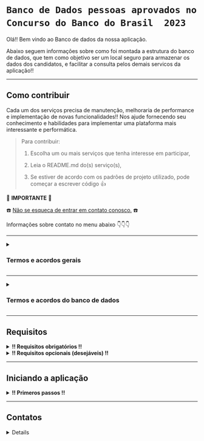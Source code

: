 
# `Banco de Dados pessoas aprovados no Concurso do Banco do Brasil  2023`

Olá!! Bem vindo ao Banco de dados da nossa aplicação.

Abaixo seguem informações sobre como foi montada a estrutura do banco de dados, que tem como objetivo ser um local seguro para armazenar os dados dos candidatos, e facilitar a consulta pelos demais servicos da aplicação!!

<hr>

## Como contribuir ##
Cada um dos serviços precisa de manutenção, melhoraria de performance e implementação de novas funcionalidades!!
Nos ajude fornecendo seu conhecimento e habilidades para implementar uma plataforma mais interessante e performática.

  > Para contribuir:
  >
  > 1. Escolha um ou mais serviços que tenha interesse em participar,
  >
  > 2. Leia o README.md do(s) serviço(s),
  >  
  > 3. Se estiver de acordo com os padrões de projeto utilizado, pode começar a escrever código :thumbsup:

:loudspeaker: **IMPORTANTE** :loudspeaker:

:telephone: [Não se esqueca de entrar em contato conosco.](#contatos) :telephone:

Informações sobre contato no menu abaixo :point_down::point_down::point_down:

<hr>

<details>

  <summary>
    <strong>
      <h3>
        Termos e acordos gerais
      </h3>
    </strong>
  </summary>

Aos interessados em particiar do projeto, segue abaixo as recomendações e regras a serem seguidas para os contribuidores.
  - Cada serviço tem suas regras e recomendações específicas, consulte o README.md de cada serviço para mais detalhes.
  - Padrões de projeto devem ser seguidos, a fim de se evitar conflitos.
  - Para todos os serviços utilizamos a estrutura de [Git](https://blog.rocketseat.com.br/iniciando-com-git-github/) e [Git Flow](https://medium.com/trainingcenter/utilizando-o-fluxo-git-flow-e63d5e0d5e04).
  - Todos os serviços se integram através de containers [docker](https://www.docker.com/) - para mais informações sobre containers [docker / docker compose / docker-cli](https://docs.docker.com/get-started/overview/) consulte a documentação.
  - Aprovação e merge de cada pull requests deve ter aprovação de pelo menos 1 (um) outro colaborador.

</details>

<hr>

<details>

  <summary>
    <strong>
      <h3>
        Termos e acordos do banco de dados
      </h3>
    </strong>
  </summary>

O banco utilizado para o projeto escolhido foi o **Postgres**.
Especificações do banco de dados:
  - Relacional,
  - Primeira letra de cada tabela maiúscula
  - [Snake case](https://en.wikipedia.org/wiki/Snake_case),
  - Todos os nomes das entidades, colunas, tabelas devem estar em inglês
  - 3FN - (3ª forma normal), para mais informações sobre normalização de tabelas acesse [esse link](https://learn.microsoft.com/pt-br/office/troubleshoot/access/database-normalization-description)

#### Qualquer alteração da modelagem do banco de dados deverá seguir as especificações acima mencionadas. ####
  

## Estrutura ##
O Banco está normalizado até a 3ª forma normal (3FN).
A entidades existentes no banco são:
  - Usuários (todos os aprovados no certame)
  - ranking global (classificação de todos os usuários)
  - ranking PCD (classificação exclusiva dos usuários PCD - Pessoa Com Deficiência)
  - ranking PPP (classificação exclusiva dos usuários PPP - Pessoa Preta ou Parda)
  - Status do usuário (ultimo status do usuário na lista de convocação)
  - Lotação (departamente e localidade do usuário convocado)
  - Turma (turma de ingresso do usuário para treinamento)
  - Cidades (cidades disponíveis para lotação do usuário convocado)
  - Departamento (departamentos disponíveis para lotação do usuário convocado)

  Segue abaixo um diagrama de entidade e relacionamento:

  ![diagrama de entidade e relacionamento](./images/diagrama-de-entidade-e-relacionamento.png)
  
</details>

<hr>

## Requisitos ##

<details>

  <summary>
    <strong>
      !! Requisitos obrigatórios !!
    </strong>
  </summary>

  1. Docker :red_circle::

       - Para verificar a instalação do `docker` execute no terminal:
    
             $ docker --version

         caso o retorno seja algo como:

             $ docker: command not found

         siga pra este [link - Instalação do Docker Engine -](https://docs.docker.com/engine/install/) para realizar a instalação do Docker.

</details>

<details>
  <summary>
    <strong>
      !! Requisitos opcionais (desejáveis) !!
    </strong>
  </summary>

  1. Node.js :green_circle::
     
      - Para verificar a instalação do `node` execute no terminal:
        
            $ node --version

        caso o retorno seja algo como:

             $ Command 'node' not found, but can be installed with:
             $ sudo apt install nodejs

        siga pra este [link - Inslação do Node através do NVM -](https://github.com/nvm-sh/nvm#installing-and-updating) para realizar a instalação do node.js.
      

  2. Python versão 3 ou superior :green_circle::

       - Para verificar a instalção do `Python` execute no terminal:
    
             $ python3 --version

         caso o retorno seja algo como:

             $ command not found: python

         siga para esse [link - Instalação do python -](https://wiki.python.org/moin/BeginnersGuide/Download) para realizar a instalação do python 3 ou superior.
  
</details>

<hr>

## Iniciando a aplicação ##

<details>

   <summary>
     <strong>
       ‼ Primeros passos !!
     </strong>
   </summary>


   1. Clone o repositório

      - Use o comando:
        - `git clone <url do repositório>`
      - Entre na pasta do repositório que você acabou de clonar:
        - `cd <nome do repositório>`
      - Entre na pasta do banco de dados:
        - `cd database` 

   
  2. Crie um arquvivo `.env`:
   
      - User o comando abaixo para criar uma arquivo para definir as variáveis de ambiente:

            $ touch .env
    
      - Abra o arquivo `.env` no editor de códido de sua preferência e defina as seguintes variáveis de ambiente:
    
            1.  PORT_DB=defina_uma_porta
            2.  POSTGRES_USER=defina_um_usuário
            3.  POSTGRES_PASSWORD=defina_uma_senha
            4.  POSTGRES_DB=defina_o_nome_do_db
        

      - caso não tenha familiaridae com alguma das variáveis de ambiente citadas acima consulte:
          - [PostgresSQL](https://www.postgresql.org/docs/16/tutorial.html) ou [docker-postgres](https://hub.docker.com/_/postgres)
       
  3. Inicie o conatainer do banco de dados com o Docker:

       - User os comandos:
         
             $ docker build .
             $ docker run --name db --env-file .env -p 5432:5432 -v ./database:/docker-entrypoint-initdb.d/ -d database

  4. Após todo o processamento, e esperado que o banco de dados esteja operacional.
     - Para verificar o funcionando inicie alguma aplicação para acesso a banco. Ex.: [Dbeaver](https://dbeaver.io/download/), [pgAdmin](https://www.pgadmin.org/)
     - Caso queria acessar via terminal use os comandos:

           $ docker exec -i -t db sh
           $ psql -U $POSTGRES_USER -d $POSTGRES_DB -h localhost -p 5432 -W

</details>

<hr>

## Contatos ##

<details>
  
### **Envie** uma mensagem para os nossos colaboradores. ###
>  Tire dúvidas!
>
> Proponha mudanças!
>
> Informe que tem interesse em colaborar, e em que parte pode ajudar!
>
> De feedback sobre as implementações!
>
> Nos ajude a fazer essa aplicação algo INCRÍVEL! :star_struck:

Colaboradores :busts_in_silhouette: :

  -  Felipe
      - ![image](https://img.shields.io/badge/Gmail-D14836?style=for-the-badge&logo=gmail&logoColor=white) :: felipe.raindo+dev@gmail.com
        
      - ![image](https://img.shields.io/badge/GitHub-100000?style=for-the-badge&logo=github&logoColor=white) :: @feliperaindo
        
      - ![image](https://img.shields.io/badge/LinkedIn-0077B5?style=for-the-badge&logo=linkedin&logoColor=white) :: @feliperaindo
        
      - ![image](https://dcbadge.vercel.app/api/shield/555185291770593302) :: @sazanh

</details>
